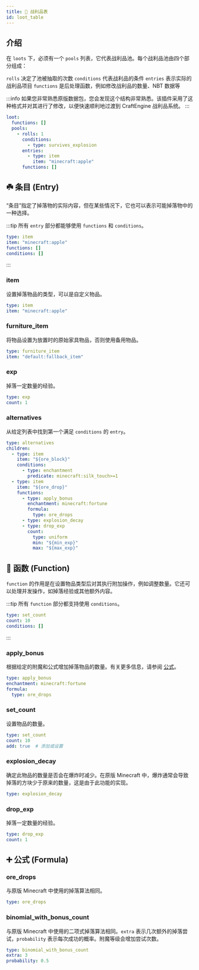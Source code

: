 ```yaml
---
title: 🎲 战利品表
id: loot_table
---
```


## 介绍

在 `loots` 下，必须有一个 `pools` 列表，它代表战利品池。每个战利品池由四个部分组成：

`rolls` 决定了池被抽取的次数
`conditions` 代表战利品的条件
`entries` 表示实际的战利品项目
`functions` 是后处理函数，例如修改战利品的数量、NBT 数据等

:::info
如果您非常熟悉原版数据包，您会发现这个结构非常熟悉。该插件采用了这种格式并对其进行了修改，以便快速顺利地过渡到 CraftEngine 战利品系统。
:::

```yaml
loot:
  functions: []
  pools:
    - rolls: 1
      conditions:
        - type: survives_explosion
      entries:
        - type: item
          item: "minecraft:apple"
      functions: []
```

## ☘️ 条目 (Entry)

“条目”指定了掉落物的实际内容，但在某些情况下，它也可以表示可能掉落物中的一种选择。

:::tip
所有 `entry` 部分都能够使用 `functions` 和 `conditions`。

```yaml
type: item
item: "minecraft:apple"
functions: []
conditions: []
```
:::

### item

设置掉落物品的类型，可以是自定义物品。

```yaml
type: item
item: "minecraft:apple"
```

### furniture\_item

将物品设置为放置时的原始家具物品，否则使用备用物品。

```yaml
type: furniture_item
item: "default:fallback_item"
```

### exp

掉落一定数量的经验。

```yaml
type: exp
count: 1
```

### alternatives

从给定列表中找到第一个满足 `conditions` 的 `entry`。

```yaml
type: alternatives
children:
  - type: item
    item: "${ore_block}"
    conditions:
      - type: enchantment
        predicate: minecraft:silk_touch>=1
  - type: item
    item: "${ore_drop}"
    functions:
      - type: apply_bonus
        enchantment: minecraft:fortune
        formula:
          type: ore_drops
      - type: explosion_decay
      - type: drop_exp
        count:
          type: uniform
          min: "${min_exp}"
          max: "${max_exp}"
```

## 🔧 函数 (Function)

`function` 的作用是在设置物品类型后对其执行附加操作，例如调整数量。它还可以处理并发操作，如掉落经验或其他额外内容。

:::tip
所有 `function` 部分都支持使用 `conditions`。

```yaml
type: set_count
count: 10
conditions: []
```
:::

### apply\_bonus

根据给定的附魔和公式增加掉落物品的数量。有关更多信息，请参阅 [公式](#️-公式-formula)。

```yaml
type: apply_bonus
enchantment: minecraft:fortune
formula:
  type: ore_drops
```

### set\_count

设置物品的数量。

```yaml
type: set_count
count: 10
add: true  # 添加或设置
```

### explosion\_decay

确定此物品的数量是否会在爆炸时减少。在原版 Minecraft 中，爆炸通常会导致掉落的方块少于原来的数量，这是由于此功能的实现。

```yaml
type: explosion_decay
```

### drop\_exp

掉落一定数量的经验。

```yaml
type: drop_exp
count: 1
```

## ➕️ 公式 (Formula)

### ore\_drops

与原版 Minecraft 中使用的掉落算法相同。

```yaml
type: ore_drops
```

### binomial\_with\_bonus\_count

与原版 Minecraft 中使用的二项式掉落算法相同。`extra` 表示几次额外的掉落尝试，`probability` 表示每次成功的概率。附魔等级会增加尝试次数。

```yaml
type: binomial_with_bonus_count
extra: 3
probability: 0.5
```
